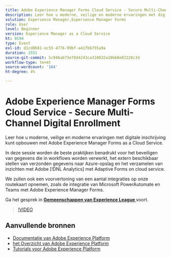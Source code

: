 ```yaml
---
title: Adobe Experience Manager Forms Cloud Service - Secure Multi-Channel Digital Enrollment
description: Leer hoe u moderne, veilige en moderne ervaringen met digitale inschrijving kunt opbouwen met Adobe Experience Manager Forms as a Cloud Service. Deze zitting zal beste praktijken benadrukken rond het beveiligen van gegevens die in werkschema's worden verwerkt, het externaliseren van voorgelegde gegevens aan Azure opslag, en zal inzichten verzamelen gebruikend Adobe  [!DNL Analytics]  met Aangepaste Forms op de clouddienst.
solution: Experience Manager,Experience Manager Forms
role: User
level: Beginner
version: Experience Manager as a Cloud Service
kt: 9194
type: Event
exl-id: d1cd8681-ec55-4776-99bf-a41fbb755a9a
duration: 1551
source-git-commit: 5c946ab73e78d4243ca310032a10bb8e82228c3d
workflow-type: tm+mt
source-wordcount: '164'
ht-degree: 4%

---
```


# Adobe Experience Manager Forms Cloud Service - Secure Multi-Channel Digital Enrollment

Leer hoe u moderne, veilige en moderne ervaringen met digitale inschrijving kunt opbouwen met Adobe Experience Manager Forms as a Cloud Service.

In deze sessie worden de beste praktijken benadrukt voor het beveiligen van gegevens die in workflows worden verwerkt, het extern beschikbaar stellen van verzonden gegevens naar Azure-opslag en het verzamelen van inzichten met Adobe [!DNL Analytics] met Adaptive Forms on cloud service.

We zullen ook een voorvertoning van een aantal integraties op onze routekaart opnemen, zoals de integratie van Microsoft PowerAutomate en Teams met Adobe Experience Manager Forms.

Ga het gesprek in **[Gemeenschappen van Experience League ](https://adobe.ly/3CQjKgg)** voort.

>[!VIDEO](https://video.tv.adobe.com/v/337887/?quality=12&learn=on&hidetitle=true)

## Aanvullende bronnen

- [ Documentatie van Adobe Experience Platform ](https://experienceleague.adobe.com/docs/experience-platform.html)
- [ het Overzicht van Adobe Experience Platform ](https://experienceleague.adobe.com/docs/experience-platform/landing/home.html)
- [Tutorials voor Adobe Experience Platform](https://experienceleague.adobe.com/docs/platform-learn/tutorials/overview.html?lang=nl)
